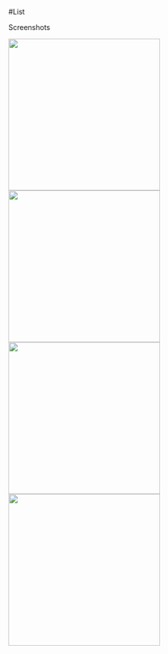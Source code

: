 #List

Screenshots

<img src="https://camo.githubusercontent.com/33a22ab92b21af0e18877020f58f554a18daa3bd/687474703a2f2f692e696d6775722e636f6d2f4268646c4c45382e706e6725323025374325323077696474683d313030" alt="" data-canonical-src="http://i.imgur.com/BhdlLE8.png%20%7C%20width=100" width="300">
<img src="https://camo.githubusercontent.com/188087bdce526386aad84012e29e9f5722998768/687474703a2f2f692e696d6775722e636f6d2f527a44486275442e706e6725323025374325323077696474683d313030" alt="" data-canonical-src="http://i.imgur.com/RzDHbuD.png%20%7C%20width=100" width="300">

<img src="https://camo.githubusercontent.com/128157ecc30af7f964e3cff9eedb588c8854e6d0/687474703a2f2f692e696d6775722e636f6d2f32535a723941372e706e6725323025374325323077696474683d313030" alt="" data-canonical-src="http://i.imgur.com/2SZr9A7.png%20%7C%20width=100" width="300">
<img src="https://camo.githubusercontent.com/adcbc3715af434c803332d7ea10ad671d6e66d3e/687474703a2f2f692e696d6775722e636f6d2f6575564539537a2e706e6725323025374325323077696474683d313030" alt="" data-canonical-src="http://i.imgur.com/euVE9Sz.png%20%7C%20width=100" width="300">
